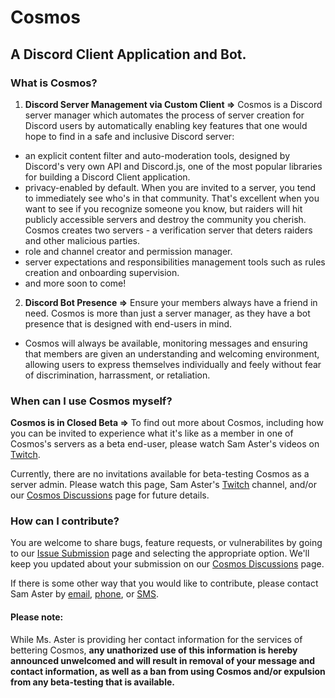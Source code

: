 # Cosmos
## A Discord Client Application and Bot.

### What is Cosmos?
 1) **Discord Server Management via Custom Client =>** Cosmos is a Discord server manager which automates the process of server creation for Discord users by automatically enabling key features that one would hope to find in a safe and inclusive Discord server:
 - an explicit content filter and auto-moderation tools,  designed by Discord's very own API and Discord.js, one of the most popular libraries for building a Discord Client application.
 - privacy-enabled by default. When you are invited to a server, you tend to immediately see who's in that community. That's excellent when you want to see if you recognize someone you know, but raiders will hit publicly accessible servers and destroy the community you cherish. Cosmos creates two servers - a verification server that deters raiders and other malicious parties.
- role and channel creator and permission manager.
- server expectations and responsibilities management tools such as rules creation and onboarding supervision.
- and more soon to come!
2) **Discord Bot Presence =>** Ensure your members always have a friend in need. Cosmos is more than just a server manager, as they have a bot presence that is designed with end-users in mind.
 - Cosmos will always be available, monitoring messages and ensuring that members are given an understanding and welcoming environment, allowing users to express themselves individually and feely without fear of discrimination, harrassment, or retaliation.
### When can I use Cosmos myself?

**Cosmos is in Closed Beta =>** To find out more about Cosmos, including how you can be invited to experience what it's like as a member in one of Cosmos's servers as a beta end-user, please watch Sam Aster's videos on [Twitch](https://twitch.tv/sam_aster_).

Currently, there are no invitations available for beta-testing Cosmos as a server admin. Please watch this page, Sam Aster's [Twitch](https://twitch.tv/sam_aster_) channel, and/or our [Cosmos Discussions](https://github.com/Mirus-Initiative/Cosmos/discussions/1) page for  future details.

### How can I contribute?

You are welcome to share bugs, feature requests, or vulnerabilites by going to our [Issue Submission](https://github.com/Mirus-Initiative/Cosmos/issues/new/choose) page and selecting the appropriate option. We'll keep you updated about your submission on our [Cosmos Discussions](https://github.com/Mirus-Initiative/Cosmos/discussions/1) page.

If there is some other way that you would like to contribute, please contact Sam Aster by [email](mailto:hempster.og@gmail.com),   [phone](tel:+1-719-695-0179), or [SMS](sms:+1-719-695-0179).

 #### Please note:

While Ms. Aster is providing her contact information for the services of bettering Cosmos, **any unathorized use of this information is hereby announced unwelcomed and will result in removal of your message and contact information, as well as a ban from using Cosmos and/or expulsion from any beta-testing that is available.**
